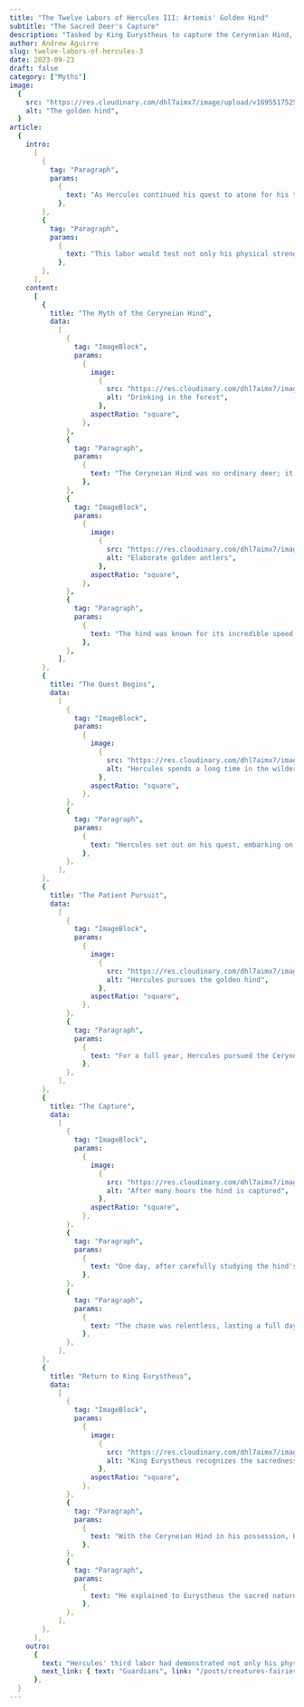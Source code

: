 ```yaml
---
title: "The Twelve Labors of Hercules III: Artemis' Golden Hind"
subtitle: "The Sacred Deer's Capture"
description: "Tasked by King Eurystheus to capture the Ceryneian Hind, a sacred and elusive deer under the protection of the goddess Artemis, Hercules embarked on a quest that tested not only his legendary strength but also his reverence for the divine. The Ceryneian Hind, with its golden antlers and remarkable speed, presented a formidable quarry, making this labor a true test of Hercules' abilities and character."
author: Andrew Aguirre
slug: twelve-labors-of-hercules-3
date: 2023-09-23
draft: false
category: ["Myths"]
image:
  {
    src: "https://res.cloudinary.com/dhl7aimx7/image/upload/v1695517525/001_qjp1ff.webp",
    alt: "The golden hind",
  }
article:
  {
    intro:
      [
        {
          tag: "Paragraph",
          params:
            {
              text: "As Hercules continued his quest to atone for his terrible crimes, he faced his third labor, which would take him on a challenging and sacred mission. King Eurystheus, his taskmaster, assigned him the formidable challenge of capturing the Ceryneian Hind, a magnificent and elusive deer with golden antlers.",
            },
        },
        {
          tag: "Paragraph",
          params:
            {
              text: "This labor would test not only his physical strength but also his resourcefulness and reverence for the divine.",
            },
        },
      ],
    content:
      [
        {
          title: "The Myth of the Ceryneian Hind",
          data:
            [
              {
                tag: "ImageBlock",
                params:
                  {
                    image:
                      {
                        src: "https://res.cloudinary.com/dhl7aimx7/image/upload/v1695518384/002_fxwpjl.webp",
                        alt: "Drinking in the forest",
                      },
                    aspectRatio: "square",
                  },
              },
              {
                tag: "Paragraph",
                params:
                  {
                    text: "The Ceryneian Hind was no ordinary deer; it was sacred to Artemis, the goddess of the hunt and wilderness. This mystical creature possessed golden antlers, representing its divine nature.",
                  },
              },
              {
                tag: "ImageBlock",
                params:
                  {
                    image:
                      {
                        src: "https://res.cloudinary.com/dhl7aimx7/image/upload/v1695518384/003_nwqrqu.webp",
                        alt: "Elaborate golden antlers",
                      },
                    aspectRatio: "square",
                  },
              },
              {
                tag: "Paragraph",
                params:
                  {
                    text: "The hind was known for its incredible speed and agility, making it a challenging quarry for even the most skilled hunters. To capture this sacred animal, Hercules would need to exercise great care and cunning.",
                  },
              },
            ],
        },
        {
          title: "The Quest Begins",
          data:
            [
              {
                tag: "ImageBlock",
                params:
                  {
                    image:
                      {
                        src: "https://res.cloudinary.com/dhl7aimx7/image/upload/v1695514711/004_dzwj0y.webp",
                        alt: "Hercules spends a long time in the wilderness",
                      },
                    aspectRatio: "square",
                  },
              },
              {
                tag: "Paragraph",
                params:
                  {
                    text: "Hercules set out on his quest, embarking on a journey to the region of Ceryneia, where the sacred hind was said to roam freely in the lush and remote forests. As he ventured into the wilderness, he knew that he must exercise caution not to harm the hind, as it was considered a sacred creature under the protection of the goddess Artemis.",
                  },
              },
            ],
        },
        {
          title: "The Patient Pursuit",
          data:
            [
              {
                tag: "ImageBlock",
                params:
                  {
                    image:
                      {
                        src: "https://res.cloudinary.com/dhl7aimx7/image/upload/v1695514711/005_qx8ynf.webp",
                        alt: "Hercules pursues the golden hind",
                      },
                    aspectRatio: "square",
                  },
              },
              {
                tag: "Paragraph",
                params:
                  {
                    text: "For a full year, Hercules pursued the Ceryneian Hind through the dense forests of Ceryneia. During this time, he observed the creature's habits, learning its movements and behaviors. He knew that brute force alone would not suffice in capturing the hind; he would need to use his wits and patience.",
                  },
              },
            ],
        },
        {
          title: "The Capture",
          data:
            [
              {
                tag: "ImageBlock",
                params:
                  {
                    image:
                      {
                        src: "https://res.cloudinary.com/dhl7aimx7/image/upload/v1695518384/006_jnfloj.webp",
                        alt: "After many hours the hind is captured",
                      },
                    aspectRatio: "square",
                  },
              },
              {
                tag: "Paragraph",
                params:
                  {
                    text: "One day, after carefully studying the hind's patterns, Hercules saw his opportunity. With his legendary speed and agility, he began to pursue the creature.",
                  },
              },
              {
                tag: "Paragraph",
                params:
                  {
                    text: "The chase was relentless, lasting a full day. The Ceryneian Hind used its incredible swiftness to evade Hercules, but the hero's determination and prowess eventually wore down the elusive deer. With great care, he managed to capture it alive.",
                  },
              },
            ],
        },
        {
          title: "Return to King Eurystheus",
          data:
            [
              {
                tag: "ImageBlock",
                params:
                  {
                    image:
                      {
                        src: "https://res.cloudinary.com/dhl7aimx7/image/upload/v1695514711/007_qti7wm.webp",
                        alt: "King Eurystheus recognizes the sacredness of the hind",
                      },
                    aspectRatio: "square",
                  },
              },
              {
                tag: "Paragraph",
                params:
                  {
                    text: "With the Ceryneian Hind in his possession, Hercules began the journey back to the palace of King Eurystheus. However, he knew that he had to be careful when presenting the hind to the king.",
                  },
              },
              {
                tag: "Paragraph",
                params:
                  {
                    text: "He explained to Eurystheus the sacred nature of the animal and that it could not be harmed. Eurystheus, recognizing the divine nature of the creature and Hercules' success in capturing it, was impressed with the hero's resourcefulness and sent him on to his next labor.",
                  },
              },
            ],
        },
      ],
    outro:
      {
        text: "Hercules' third labor had demonstrated not only his physical strength but also his ability to exercise restraint and respect for the divine. Each labor brought him closer to redemption and solidified his place among the greatest heroes of Greek mythology.",
        next_link: { text: "Guardians", link: "/posts/creatures-fairies" },
      },
  }
---
```

